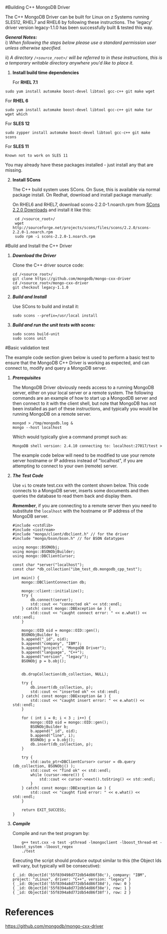 #Building C++ MongoDB Driver

The C++ MongoDB Driver can be built for Linux on z Systems running SLES12, RHEL7 and RHEL6 by following these instructions. The 'legacy' driver version legacy-1.1.0 has been successfully built & tested this way.


_**General Notes:**_ 	 
i) _When following the steps below please use a standard permission user unless otherwise specified._

ii) _A directory  `/<source_root>/`  will be referred to in these instructions, this is a temporary writable directory anywhere you'd like to place it._

1. **Install build time dependencies**

   For **RHEL 7.1**
  ```shell
  sudo yum install automake boost-devel libtool gcc-c++ git make wget
  ```
   For **RHEL 6**
  ```shell
  sudo yum install automake boost-devel libtool gcc-c++ git make tar wget which
  ```
  For **SLES 12**
  ```shell
  sudo zypper install automake boost-devel libtool gcc-c++ git make scons
  ```
  For **SLES 11**
  ```shell
  Known not to work on SLES 11
  ```
 
  You may already have these packages installed - just install any that are missing.

2. **Install SCons**

	The C++ build system uses SCons. On Suse, this is available via normal package install. On Redhat, download and install package manually:

   On RHEL6 and RHEL7, download scons-2.2.0-1.noarch.rpm from [SCons 2.2.0 Downloads](http://sourceforge.net/projects/scons/files/scons/2.2.0) and install it like this:

        cd /<source_root>/
		wget http://sourceforge.net/projects/scons/files/scons/2.2.0/scons-2.2.0-1.noarch.rpm
        sudo rpm -i scons-2.2.0-1.noarch.rpm

#Build and Install the C++ Driver

1. ***Download the Driver***

    Clone the C++ driver source code:

    ```shell
    cd /<source_root>/
    git clone https://github.com/mongodb/mongo-cxx-driver
    cd /<source_root>/mongo-cxx-driver
    git checkout legacy-1.1.0
    ```
    
2. ***Build and Install***
    
    Use SCons to build and install it:

    ```shell
    sudo scons --prefix=/usr/local install
    ```
 
3. ***Build and run the unit tests with scons:***
	
	```shell
	sudo scons build-unit
	sudo scons unit
	```

	
#Basic validation test

The example code section given below is used to perform a basic test to ensure that the MongoDB C++ Driver is working as expected, and can connect to, modify and query a MongoDB server.

1. ***Prerequisites***

    The MongoDB Driver obviously needs access to a running MongoDB server, either on your local server or a remote system. The following commands are an example of how to start up a MongodDB server and then connect to it with the client shell, but note that MongoDB has not been installed as part of these instructions, and typically you would be running MongoDB on a remote server.

    ```shell
    mongod > /tmp/mongodb.log &
    mongo --host localhost 
    ```
    Which would typically give a command prompt such as:
    
    ```shell
    MongoDB shell version: 2.4.10 connecting to: localhost:27017/test > 
    ```
    The example code below will need to be modified to use your remote server hostname or IP address instead of "localhost", if you are attempting to connect to your own (remote) server.

2. ***The Test Code***
    
    Use `vi` to create test.cxx with the content shown below.  This code connects to a MongoDB server, inserts some documents and then queries the database to read them back and display them. 
	
	_**Remember**_, if you are connecting to a remote server then you need to substitute the `localhost` with the hostname or IP address of the MongoDB server.
    
    ```shell
    #include <cstdlib>
    #include <iostream>
    #include "mongo/client/dbclient.h" // for the driver
    #include "mongo/bson/bson.h" // for BSON datatypes

    using mongo::BSONObj;
    using mongo::BSONObjBuilder;
    using mongo::DBClientCursor;

    const char *server("localhost");
    const char *db_collection("ibm_test_db.mongodb_cpp_test");

    int main() {
        mongo::DBClientConnection db;

        mongo::client::initialize();
        try {
            db.connect(server);
            std::cout << "connected ok" << std::endl;
        } catch( const mongo::DBException &e ) {
            std::cout << "caught connect error: " << e.what() <<     std::endl;
        }

        mongo::OID oid = mongo::OID::gen();
        BSONObjBuilder b;
        b.append("_id", oid);
        b.append("company", "IBM");
        b.append("project", "MongoDB Driver");
        b.append("language", "C++");
        b.append("version", "legacy");
        BSONObj p = b.obj();


        db.dropCollection(db_collection, NULL);

        try {
            db.insert(db_collection, p);
            std::cout << "inserted ok" << std::endl;
        } catch( const mongo::DBException &e ) {
            std::cout << "caught insert error: " << e.what() << std::endl;
        }

        for ( int i = 0; i < 3 ; i++) {
            mongo::OID oid = mongo::OID::gen();
            BSONObjBuilder b;
            b.append("_id", oid);
            b.append("line", i);
            BSONObj p = b.obj();
            db.insert(db_collection, p);
        }

        try {
            std::auto_ptr<DBClientCursor> cursor = db.query  (db_collection, BSONObj() );
            std::cout << "find ok" << std::endl;
            while (cursor->more()) {
                std::cout << cursor->next().toString() << std::endl;
            }
        } catch( const mongo::DBException &e ) {
            std::cout << "caught find error: " << e.what() << std::endl;
        }
 
        return EXIT_SUCCESS;
    }
    ```
    
3. ***Compile*** 

    Compile and run the test program by:
    
    ```shell
        g++ test.cxx -o test -pthread -lmongoclient -lboost_thread-mt -lboost_system -lboost_regex
        ./test
    ```
    
    Executing the script should produce output similar to this (the Object Ids will vary, but typically will be consecutive):
    
    ```shell
    { _id: ObjectId('55f839498d772db54d86f38c'), company: "IBM", project: "zLinux", driver: "C++", version: "legacy" }
    { _id: ObjectId('55f8394a8d772db54d86f38d'), row: 0 }
    { _id: ObjectId('55f8394a8d772db54d86f38e'), row: 1 }
    { _id: ObjectId('55f8394a8d772db54d86f38f'), row: 2 }
    ```
	
# References
https://github.com/mongodb/mongo-cxx-driver